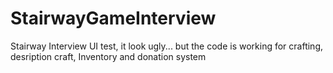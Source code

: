 # StairwayGameInterview
Stairway Interview UI test, it look ugly... but the code is working for crafting, desription craft, Inventory and donation system
